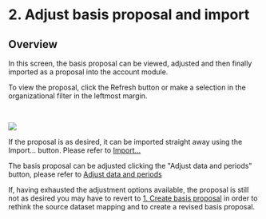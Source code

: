 # 2. Adjust basis proposal and import

## Overview

In this screen, the basis proposal can be viewed, adjusted and then finally imported as a proposal into the account module.

To view the proposal, click the Refresh button or make a selection in the organizational filter in the leftmost margin.

<br/>

![](https://profitbasedocs.blob.core.windows.net/plannerimages/account-plan-proposal-adjust-basis.JPG)

If the proposal is as desired, it can be imported straight away using the Import... button. Please refer to [Import...](import.md)

The basis proposal can be adjusted clicking the "Adjust data and periods" button, please refer to [Adjust data and periods](adjust-data-and-periods.md)

If, having exhausted the adjustment options available, the proposal is still not as desired you may have to revert to [1. Create basis proposal](create-basis-proposal.md) in order to rethink the source dataset mapping and to create a revised basis proposal.
